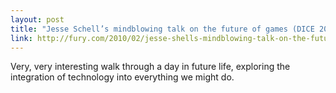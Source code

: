 ```yaml
---
layout: post
title: "Jesse Schell’s mindblowing talk on the future of games (DICE 2010) « fox @ fury"
link: http://fury.com/2010/02/jesse-shells-mindblowing-talk-on-the-future-of-games-dice-2010/
---
```

Very, very interesting walk through a day in future life,
exploring the integration of technology into everything we might
do.
